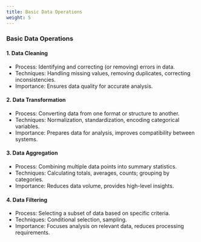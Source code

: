 ```yaml
---
title: Basic Data Operations
weight: 5
---
```


### Basic Data Operations

#### 1. Data Cleaning

- Process: Identifying and correcting (or removing) errors in data.
- Techniques: Handling missing values, removing duplicates, correcting inconsistencies.
- Importance: Ensures data quality for accurate analysis.

#### 2. Data Transformation

- Process: Converting data from one format or structure to another.
- Techniques: Normalization, standardization, encoding categorical variables.
- Importance: Prepares data for analysis, improves compatibility between systems.

#### 3. Data Aggregation

- Process: Combining multiple data points into summary statistics.
- Techniques: Calculating totals, averages, counts; grouping by categories.
- Importance: Reduces data volume, provides high-level insights.

#### 4. Data Filtering

- Process: Selecting a subset of data based on specific criteria.
- Techniques: Conditional selection, sampling.
- Importance: Focuses analysis on relevant data, reduces processing requirements.
